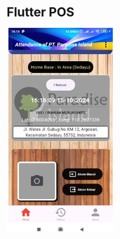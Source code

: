 # Flutter POS

![alt text](https://github.com/irawanmurjayanto/attendance_flutter_current/blob/main/rd/awalmain.jpg?raw=true)

